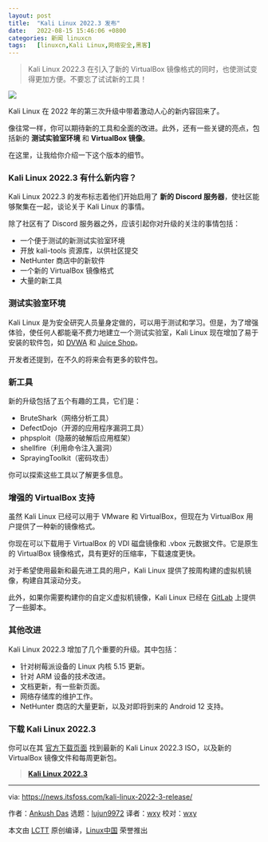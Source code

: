 ```yaml
---
layout: post
title:	"Kali Linux 2022.3 发布"
date:	2022-08-15 15:46:06 +0800 
categories:	新闻 linuxcn 
tags:	[linuxcn,Kali Linux,网络安全,黑客]
---
```




> 
> Kali Linux 2022.3 在引入了新的 VirtualBox 镜像格式的同时，也使测试变得更加方便。不要忘了试试新的工具！
> 
> 
> 


![](/Asserts/Images//attachment/album/202208/15/154607f187lzb022zfz48w.jpg)


Kali Linux 在 2022 年的第三次升级中带着激动人心的新内容回来了。


像往常一样，你可以期待新的工具和全面的改进。此外，还有一些关键的亮点，包括新的 **测试实验室环境** 和 **VirtualBox 镜像**。


在这里，让我给你介绍一下这个版本的细节。


### Kali Linux 2022.3 有什么新内容？


Kali Linux 2022.3 的发布标志着他们开始启用了 **新的 Discord 服务器**，使社区能够聚集在一起，谈论关于 Kali Linux 的事情。


除了社区有了 Discord 服务器之外，应该引起你对升级的关注的事情包括：


* 一个便于测试的新测试实验室环境
* 开放 kali-tools 资源库，以供社区提交
* NetHunter 商店中的新软件
* 一个新的 VirtualBox 镜像格式
* 大量的新工具


### 测试实验室环境


Kali Linux 是为安全研究人员量身定做的，可以用于测试和学习。但是，为了增强体验，使任何人都能毫不费力地建立一个测试实验室，Kali Linux 现在增加了易于安装的软件包，如 [DVWA](https://www.kali.org/tools/dvwa/) 和 [Juice Shop](https://www.kali.org/tools/juice-shop/)。


开发者还提到，在不久的将来会有更多的软件包。


### 新工具


新的升级包括了五个有趣的工具，它们是：


* BruteShark（网络分析工具）
* DefectDojo（开源的应用程序漏洞工具）
* phpsploit（隐蔽的破解后应用框架）
* shellfire（利用命令注入漏洞）
* SprayingToolkit（密码攻击）


你可以探索这些工具以了解更多信息。


### 增强的 VirtualBox 支持


虽然 Kali Linux 已经可以用于 VMware 和 VirtualBox，但现在为 VirtualBox 用户提供了一种新的镜像格式。


你现在可以下载用于 VirtualBox 的 VDI 磁盘镜像和 .vbox 元数据文件。它是原生的 VirtualBox 镜像格式，具有更好的压缩率，下载速度更快。


对于希望使用最新和最先进工具的用户，Kali Linux 提供了按周构建的虚拟机镜像，构建自其滚动分支。


此外，如果你需要构建你的自定义虚拟机镜像，Kali Linux 已经在 [GitLab](https://gitlab.com/kalilinux/build-scripts/kali-vm) 上提供了一些脚本。


### 其他改进


Kali Linux 2022.3 增加了几个重要的升级。其中包括：


* 针对树莓派设备的 Linux 内核 5.15 更新。
* 针对 ARM 设备的技术改进。
* 文档更新，有一些新页面。
* 网络存储库的维护工作。
* NetHunter 商店的大量更新，以及对即将到来的 Android 12 支持。


### 下载 Kali Linux 2022.3


你可以在其 [官方下载页面](https://www.kali.org/get-kali/) 找到最新的 Kali Linux 2022.3 ISO，以及新的 VirtualBox 镜像文件和每周更新包。



> 
> **[Kali Linux 2022.3](https://www.kali.org/get-kali/#kali-platforms)**
> 
> 
> 




---


via: <https://news.itsfoss.com/kali-linux-2022-3-release/>


作者：[Ankush Das](https://news.itsfoss.com/author/ankush/) 选题：[lujun9972](https://github.com/lujun9972) 译者：[wxy](https://github.com/wxy) 校对：[wxy](https://github.com/wxy)


本文由 [LCTT](https://github.com/LCTT/TranslateProject) 原创编译，[Linux中国](https://linux.cn/) 荣誉推出
